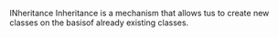 INheritance
Inheritance is a mechanism that allows tus to create new classes on the basisof already existing classes. 
   